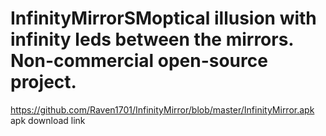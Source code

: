 # InfinityMirrorSMoptical illusion with infinity leds between the mirrors. Non-commercial open-source project.





https://github.com/Raven1701/InfinityMirror/blob/master/InfinityMirror.apk apk download link









